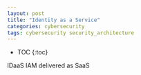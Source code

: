 ```yaml
---
layout: post
title: "Identity as a Service"
categories: cybersecurity
tags: cybersecurity security_architecture
---
```


* TOC
{:toc}



IDaaS IAM delivered as SaaS



##


